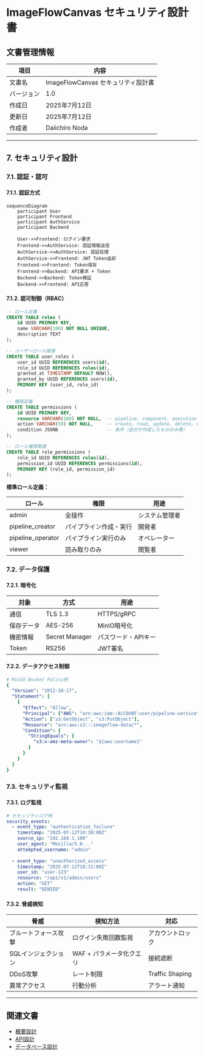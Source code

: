 # ImageFlowCanvas セキュリティ設計書

## **文書管理情報**

| 項目       | 内容                               |
| ---------- | ---------------------------------- |
| 文書名     | ImageFlowCanvas セキュリティ設計書 |
| バージョン | 1.0                                |
| 作成日     | 2025年7月12日                      |
| 更新日     | 2025年7月12日                      |
| 作成者     | Daiichiro Noda                     |

---

## **7. セキュリティ設計**

### **7.1. 認証・認可**

#### **7.1.1. 認証方式**

```mermaid
sequenceDiagram
    participant User
    participant Frontend
    participant AuthService
    participant Backend
    
    User->>Frontend: ログイン要求
    Frontend->>AuthService: 認証情報送信
    AuthService->>AuthService: 認証処理
    AuthService->>Frontend: JWT Token返却
    Frontend->>Frontend: Token保存
    Frontend->>Backend: API要求 + Token
    Backend->>Backend: Token検証
    Backend->>Frontend: API応答
```

#### **7.1.2. 認可制御（RBAC）**

```sql
-- ロール定義
CREATE TABLE roles (
    id UUID PRIMARY KEY,
    name VARCHAR(100) NOT NULL UNIQUE,
    description TEXT
);

-- ユーザーロール関連
CREATE TABLE user_roles (
    user_id UUID REFERENCES users(id),
    role_id UUID REFERENCES roles(id),
    granted_at TIMESTAMP DEFAULT NOW(),
    granted_by UUID REFERENCES users(id),
    PRIMARY KEY (user_id, role_id)
);

-- 権限定義
CREATE TABLE permissions (
    id UUID PRIMARY KEY,
    resource VARCHAR(100) NOT NULL,  -- pipeline, component, execution
    action VARCHAR(50) NOT NULL,     -- create, read, update, delete, execute
    condition JSONB                  -- 条件（自分が作成したもののみ等）
);

-- ロール権限関連
CREATE TABLE role_permissions (
    role_id UUID REFERENCES roles(id),
    permission_id UUID REFERENCES permissions(id),
    PRIMARY KEY (role_id, permission_id)
);
```

**標準ロール定義：**

| ロール            | 権限                   | 用途           |
| ----------------- | ---------------------- | -------------- |
| admin             | 全操作                 | システム管理者 |
| pipeline_creator  | パイプライン作成・実行 | 開発者         |
| pipeline_operator | パイプライン実行のみ   | オペレーター   |
| viewer            | 読み取りのみ           | 閲覧者         |

### **7.2. データ保護**

#### **7.2.1. 暗号化**

| 対象       | 方式           | 用途                |
| ---------- | -------------- | ------------------- |
| 通信       | TLS 1.3        | HTTPS/gRPC          |
| 保存データ | AES-256        | MinIO暗号化         |
| 機密情報   | Secret Manager | パスワード・APIキー |
| Token      | RS256          | JWT署名             |

#### **7.2.2. データアクセス制御**

```yaml
# MinIO Bucket Policy例
{
  "Version": "2012-10-17",
  "Statement": [
    {
      "Effect": "Allow",
      "Principal": {"AWS": "arn:aws:iam::ACCOUNT:user/pipeline-service"},
      "Action": ["s3:GetObject", "s3:PutObject"],
      "Resource": "arn:aws:s3:::imageflow-data/*",
      "Condition": {
        "StringEquals": {
          "s3:x-amz-meta-owner": "${aws:username}"
        }
      }
    }
  ]
}
```

### **7.3. セキュリティ監視**

#### **7.3.1. ログ監視**

```yaml
# セキュリティログ例
security_events:
  - event_type: "authentication_failure"
    timestamp: "2025-07-12T10:30:00Z"
    source_ip: "192.168.1.100"
    user_agent: "Mozilla/5.0..."
    attempted_username: "admin"
    
  - event_type: "unauthorized_access"
    timestamp: "2025-07-12T10:31:00Z"
    user_id: "user-123"
    resource: "/api/v1/admin/users"
    action: "GET"
    result: "DENIED"
```

#### **7.3.2. 脅威検知**

| 脅威                 | 検知方法                 | 対応             |
| -------------------- | ------------------------ | ---------------- |
| ブルートフォース攻撃 | ログイン失敗回数監視     | アカウントロック |
| SQLインジェクション  | WAF + パラメータ化クエリ | 接続遮断         |
| DDoS攻撃             | レート制限               | Traffic Shaping  |
| 異常アクセス         | 行動分析                 | アラート通知     |

---

## **関連文書**

- [概要設計](./0300_概要設計.md)
- [API設計](./0304_API設計.md)
- [データベース設計](./0303_データベース設計.md)
